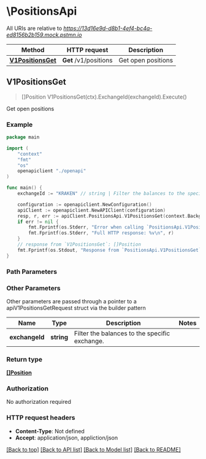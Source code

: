 # \PositionsApi

All URIs are relative to *https://13d16e9d-d8b1-4ef4-bc4a-ed8156b2b159.mock.pstmn.io*

Method | HTTP request | Description
------------- | ------------- | -------------
[**V1PositionsGet**](PositionsApi.md#V1PositionsGet) | **Get** /v1/positions | Get open positions



## V1PositionsGet

> []Position V1PositionsGet(ctx).ExchangeId(exchangeId).Execute()

Get open positions



### Example

```go
package main

import (
    "context"
    "fmt"
    "os"
    openapiclient "./openapi"
)

func main() {
    exchangeId := "KRAKEN" // string | Filter the balances to the specific exchange. (optional)

    configuration := openapiclient.NewConfiguration()
    apiClient := openapiclient.NewAPIClient(configuration)
    resp, r, err := apiClient.PositionsApi.V1PositionsGet(context.Background()).ExchangeId(exchangeId).Execute()
    if err != nil {
        fmt.Fprintf(os.Stderr, "Error when calling `PositionsApi.V1PositionsGet``: %v\n", err)
        fmt.Fprintf(os.Stderr, "Full HTTP response: %v\n", r)
    }
    // response from `V1PositionsGet`: []Position
    fmt.Fprintf(os.Stdout, "Response from `PositionsApi.V1PositionsGet`: %v\n", resp)
}
```

### Path Parameters



### Other Parameters

Other parameters are passed through a pointer to a apiV1PositionsGetRequest struct via the builder pattern


Name | Type | Description  | Notes
------------- | ------------- | ------------- | -------------
 **exchangeId** | **string** | Filter the balances to the specific exchange. | 

### Return type

[**[]Position**](Position.md)

### Authorization

No authorization required

### HTTP request headers

- **Content-Type**: Not defined
- **Accept**: application/json, appliction/json

[[Back to top]](#) [[Back to API list]](../README.md#documentation-for-api-endpoints)
[[Back to Model list]](../README.md#documentation-for-models)
[[Back to README]](../README.md)

